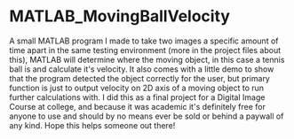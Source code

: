 # MATLAB_MovingBallVelocity
A small MATLAB program I made to take two images a specific amount of time apart in the same testing environment (more in the project files about this), MATLAB will determine where the moving object, in this case a tennis ball is and calculate it's velocity. It also comes with a little demo to show that the program detected the object correctly for the user, but primary function is just to output velocity on 2D axis of a moving object to run further calculations with. I did this as a final project for a Digital Image Course at college, and because it was academic it's definitely free for anyone to use and should by no means ever be sold or behind a paywall of any kind. Hope this helps someone out there!

